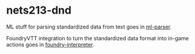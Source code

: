 # nets213-dnd

ML stuff for parsing standardized data from text goes in [ml-parser](ml-parser).

FoundryVTT integration to turn the standardized data format into in-game 
actions goes in [foundry-interpreter](foundry-interpreter).
